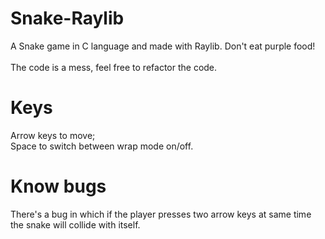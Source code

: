 # Snake-Raylib
A Snake game in C language and made with Raylib.
Don't eat purple food!<br><br>
The code is a mess, feel free to refactor the code.
# Keys
Arrow keys to move;<br>
Space to switch between wrap mode on/off.
# Know bugs
There's a bug in which if the player presses two arrow keys at same time the snake will collide with itself.
